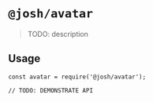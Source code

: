 # `@josh/avatar`

> TODO: description

## Usage

```
const avatar = require('@josh/avatar');

// TODO: DEMONSTRATE API
```
